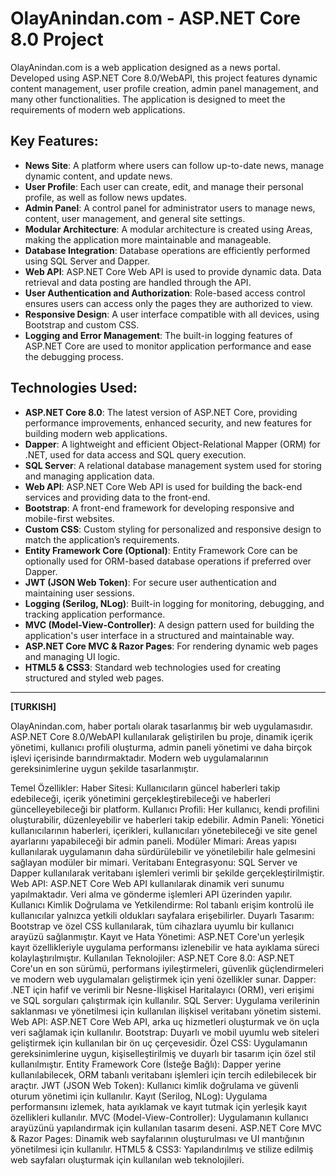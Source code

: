 # OlayAnindan.com - ASP.NET Core 8.0 Project

OlayAnindan.com is a web application designed as a news portal. Developed using ASP.NET Core 8.0/WebAPI, this project features dynamic content management, user profile creation, admin panel management, and many other functionalities. The application is designed to meet the requirements of modern web applications.

## Key Features:
- **News Site**: A platform where users can follow up-to-date news, manage dynamic content, and update news.
- **User Profile**: Each user can create, edit, and manage their personal profile, as well as follow news updates.
- **Admin Panel**: A control panel for administrator users to manage news, content, user management, and general site settings.
- **Modular Architecture**: A modular architecture is created using Areas, making the application more maintainable and manageable.
- **Database Integration**: Database operations are efficiently performed using SQL Server and Dapper.
- **Web API**: ASP.NET Core Web API is used to provide dynamic data. Data retrieval and data posting are handled through the API.
- **User Authentication and Authorization**: Role-based access control ensures users can access only the pages they are authorized to view.
- **Responsive Design**: A user interface compatible with all devices, using Bootstrap and custom CSS.
- **Logging and Error Management**: The built-in logging features of ASP.NET Core are used to monitor application performance and ease the debugging process.

## Technologies Used:
- **ASP.NET Core 8.0**: The latest version of ASP.NET Core, providing performance improvements, enhanced security, and new features for building modern web applications.
- **Dapper**: A lightweight and efficient Object-Relational Mapper (ORM) for .NET, used for data access and SQL query execution.
- **SQL Server**: A relational database management system used for storing and managing application data.
- **Web API**: ASP.NET Core Web API is used for building the back-end services and providing data to the front-end.
- **Bootstrap**: A front-end framework for developing responsive and mobile-first websites.
- **Custom CSS**: Custom styling for personalized and responsive design to match the application’s requirements.
- **Entity Framework Core (Optional)**: Entity Framework Core can be optionally used for ORM-based database operations if preferred over Dapper.
- **JWT (JSON Web Token)**: For secure user authentication and maintaining user sessions.
- **Logging (Serilog, NLog)**: Built-in logging for monitoring, debugging, and tracking application performance.
- **MVC (Model-View-Controller)**: A design pattern used for building the application's user interface in a structured and maintainable way.
- **ASP.NET Core MVC & Razor Pages**: For rendering dynamic web pages and managing UI logic.
- **HTML5 & CSS3**: Standard web technologies used for creating structured and styled web pages.

-------------------------------------------------------------------------------------------------------------------------------------------------------------

**[TURKISH]**

OlayAnindan.com, haber portalı olarak tasarlanmış bir web uygulamasıdır. ASP.NET Core 8.0/WebAPI kullanılarak geliştirilen bu proje, dinamik içerik yönetimi, kullanıcı profili oluşturma, admin paneli yönetimi ve daha birçok işlevi içerisinde barındırmaktadır. Modern web uygulamalarının gereksinimlerine uygun şekilde tasarlanmıştır.

Temel Özellikler:
Haber Sitesi: Kullanıcıların güncel haberleri takip edebileceği, içerik yönetimini gerçekleştirebileceği ve haberleri güncelleyebileceği bir platform.
Kullanıcı Profili: Her kullanıcı, kendi profilini oluşturabilir, düzenleyebilir ve haberleri takip edebilir.
Admin Paneli: Yönetici kullanıcılarının haberleri, içerikleri, kullanıcıları yönetebileceği ve site genel ayarlarını yapabileceği bir admin paneli.
Modüler Mimari: Areas yapısı kullanılarak uygulamanın daha sürdürülebilir ve yönetilebilir hale gelmesini sağlayan modüler bir mimari.
Veritabanı Entegrasyonu: SQL Server ve Dapper kullanılarak veritabanı işlemleri verimli bir şekilde gerçekleştirilmiştir.
Web API: ASP.NET Core Web API kullanılarak dinamik veri sunumu yapılmaktadır. Veri alma ve gönderme işlemleri API üzerinden yapılır.
Kullanıcı Kimlik Doğrulama ve Yetkilendirme: Rol tabanlı erişim kontrolü ile kullanıcılar yalnızca yetkili oldukları sayfalara erişebilirler.
Duyarlı Tasarım: Bootstrap ve özel CSS kullanılarak, tüm cihazlara uyumlu bir kullanıcı arayüzü sağlanmıştır.
Kayıt ve Hata Yönetimi: ASP.NET Core'un yerleşik kayıt özellikleriyle uygulama performansı izlenebilir ve hata ayıklama süreci kolaylaştırılmıştır.
Kullanılan Teknolojiler:
ASP.NET Core 8.0: ASP.NET Core'un en son sürümü, performans iyileştirmeleri, güvenlik güçlendirmeleri ve modern web uygulamaları geliştirmek için yeni özellikler sunar.
Dapper: .NET için hafif ve verimli bir Nesne-İlişkisel Haritalayıcı (ORM), veri erişimi ve SQL sorguları çalıştırmak için kullanılır.
SQL Server: Uygulama verilerinin saklanması ve yönetilmesi için kullanılan ilişkisel veritabanı yönetim sistemi.
Web API: ASP.NET Core Web API, arka uç hizmetleri oluşturmak ve ön uçla veri sağlamak için kullanılır.
Bootstrap: Duyarlı ve mobil uyumlu web siteleri geliştirmek için kullanılan bir ön uç çerçevesidir.
Özel CSS: Uygulamanın gereksinimlerine uygun, kişiselleştirilmiş ve duyarlı bir tasarım için özel stil kullanılmıştır.
Entity Framework Core (İsteğe Bağlı): Dapper yerine kullanılabilecek, ORM tabanlı veritabanı işlemleri için tercih edilebilecek bir araçtır.
JWT (JSON Web Token): Kullanıcı kimlik doğrulama ve güvenli oturum yönetimi için kullanılır.
Kayıt (Serilog, NLog): Uygulama performansını izlemek, hata ayıklamak ve kayıt tutmak için yerleşik kayıt özellikleri kullanılır.
MVC (Model-View-Controller): Uygulamanın kullanıcı arayüzünü yapılandırmak için kullanılan tasarım deseni.
ASP.NET Core MVC & Razor Pages: Dinamik web sayfalarının oluşturulması ve UI mantığının yönetilmesi için kullanılır.
HTML5 & CSS3: Yapılandırılmış ve stilize edilmiş web sayfaları oluşturmak için kullanılan web teknolojileri.
